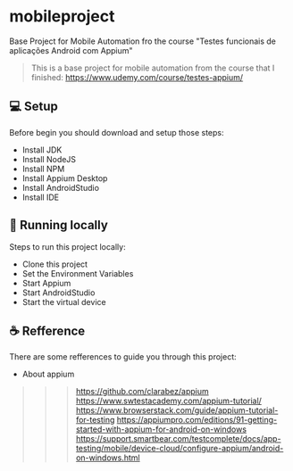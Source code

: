 # mobileproject

Base Project for Mobile Automation fro the course "Testes funcionais de aplicações Android com Appium"

> This is a base project for mobile automation from the course that I finished: https://www.udemy.com/course/testes-appium/

## 💻 Setup

Before begin you should download and setup those steps:

* Install JDK
* Install NodeJS
* Install NPM
* Install Appium Desktop
* Install AndroidStudio
* Install IDE

## 🚀 Running locally

Steps to run this project locally:

* Clone this project
* Set the Environment Variables
* Start Appium
* Start AndroidStudio
* Start the virtual device

## ☕ Refference

There are some refferences to guide you through this project:

* About appium
>>> https://github.com/clarabez/appium
>>> https://www.swtestacademy.com/appium-tutorial/
>>> https://www.browserstack.com/guide/appium-tutorial-for-testing
>>> https://appiumpro.com/editions/91-getting-started-with-appium-for-android-on-windows
>>> https://support.smartbear.com/testcomplete/docs/app-testing/mobile/device-cloud/configure-appium/android-on-windows.html
